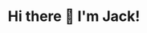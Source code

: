 <h1 align="center">
Hi there 👋 I'm Jack!
</h1>
<h3 align="center>
Passionate Developer with never-ending thirst for knowledge 🧠
<img src ="https://user-images.githubusercontent.com/105577199/186586125-8e871d78-c56a-4483-8c26-d8c267eb59c9.gif" height="350" width="850">
<!--
**jackdnguyen/jackdnguyen** is a ✨ _special_ ✨ repository because its `README.md` (this file) appears on your GitHub profile.


- 🔭 I’m currently working on ...
- 🌱 I’m currently learning ...
- 👯 I’m looking to collaborate on ...
- 🤔 I’m looking for help with ...
- 💬 Ask me about ...
- 📫 How to reach me: ...
- 😄 Pronouns: ...
- ⚡ Fun fact: ...
-->
